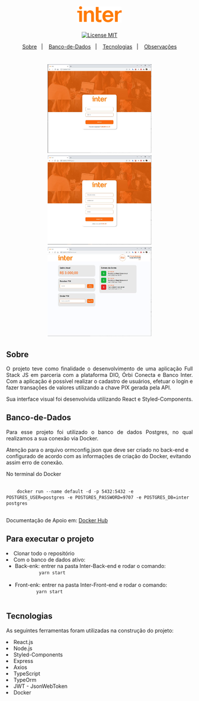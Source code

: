 <h1 align='center'>
  <img src='./imagens/logoInter.png' width="120">
</h1>
<div align="center">
  <a href="https://opensource.org/licenses/MIT"><img alt="License MIT" src="https://img.shields.io/badge/license-MIT-brightgreen"></a>
</div>

<p align="center">
  <a href="#Sobre">Sobre</a>&nbsp;&nbsp;&nbsp;|&nbsp;&nbsp;&nbsp;
  <a href="#Banco-de-Dados">Banco-de-Dados</a>&nbsp;&nbsp;&nbsp;|&nbsp;&nbsp;&nbsp;
  <a href="#Tecnologias">Tecnologias</a>&nbsp;&nbsp;&nbsp;|&nbsp;&nbsp;&nbsp;
  <a href="#Observações">Observações</a>
</p>

<h1 align='center'>
  <img src='./imagens/SignIn_App_Inter.JPG' width="280">
  <img src='./imagens/SignUp_App_Inter.JPG' width="280">
  <img src='./imagens/Dashboard_App_Inter.JPG' width="280">
</h1>

## Sobre
<p align="justify">
O projeto teve como finalidade o desenvolvimento de uma aplicação Full Stack JS em parceria com a plataforma DIO, Órbi Conecta e Banco Inter. Com a aplicação é possível realizar o cadastro de usuários, efetuar o login e fazer transações de valores utilizando a chave PIX gerada pela API.

Sua interface visual foi desenvolvida utilizando React e Styled-Components.
</p>

## Banco-de-Dados

<p align="justify">
Para esse projeto foi utilizado o banco de dados Postgres, no qual realizamos a sua conexão via Docker.

Atenção para o arquivo ormconfig.json que deve ser criado no back-end e configurado de acordo com as informações de criação do Docker, evitando assim erro de conexão. 
</p>

<p align="justify"> No terminal do Docker </p>
<pre>
  <code>
    docker run --name default -d -p 5432:5432 -e POSTGRES_USER=postgres -e POSTGRES_PASSWORD=9707 -e POSTGRES_DB=inter postgres
  </code>
</pre>
<p align="justify">
  Documentação de Apoio em: <a href="https://hub.docker.com/">Docker Hub</a 
</p>

## Para executar o projeto
<li>Clonar todo o repositório</li>
<li>Com o banco de dados ativo:
  <ul>
    <li>Back-enk: entrer na pasta Inter-Back-end e rodar o comando:</>
      <code>
         yarn start
      </code>
    </li>
    <li>Front-enk: entrer na pasta Inter-Front-end e rodar o comando:</>
      <code>
        yarn start
      </code>
    </li>
   </ul>
</li>

## Tecnologias
<p align="justify">
  As seguintes ferramentas foram utilizadas na construção do projeto: 
</p>

<li>React.js</li>
<li>Node.js</li>
<li>Styled-Components</li>
<li>Express</li>
<li>Axios</li>
<li>TypeScript</li>
<li>TypeOrm</li>
<li>JWT - JsonWebToken</li>
<li>Docker</li>
